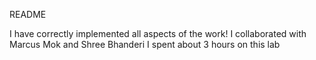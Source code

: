README

I have correctly implemented all aspects of the work!
I collaborated with Marcus Mok and Shree Bhanderi
I spent about 3 hours on this lab